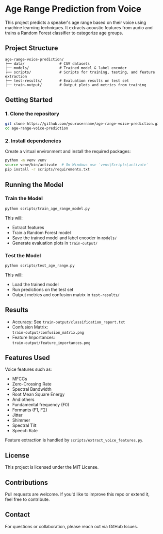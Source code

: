 # Age Range Prediction from Voice

This project predicts a speaker's age range based on their voice using machine learning techniques. It extracts acoustic features from audio and trains a Random Forest classifier to categorize age groups.

## Project Structure

```
age-range-voice-prediction/
├── data/                # CSV datasets
├── models/              # Trained model & label encoder
├── scripts/             # Scripts for training, testing, and feature extraction
├── test-results/        # Evaluation results on test set
├── train-output/        # Output plots and metrics from training
```

## Getting Started

### 1. Clone the repository

```bash
git clone https://github.com/yourusername/age-range-voice-prediction.git
cd age-range-voice-prediction
```

### 2. Install dependencies

Create a virtual environment and install the required packages:

```bash
python -m venv venv
source venv/bin/activate  # On Windows use `venv\Scripts\activate`
pip install -r scripts/requirements.txt
```

## Running the Model

### Train the Model

```bash
python scripts/train_age_range_model.py
```

This will:
- Extract features
- Train a Random Forest model
- Save the trained model and label encoder in `models/`
- Generate evaluation plots in `train-output/`

### Test the Model

```bash
python scripts/test_age_range.py
```

This will:
- Load the trained model
- Run predictions on the test set
- Output metrics and confusion matrix in `test-results/`

## Results

- Accuracy: See `train-output/classification_report.txt`
- Confusion Matrix:  
  `train-output/confusion_matrix.png`
- Feature Importances:  
  `train-output/feature_importances.png`

## Features Used

Voice features such as:
- MFCCs
- Zero-Crossing Rate
- Spectral Bandwidth
- Root Mean Square Energy
- And others
- Fundamental frequency (F0)
- Formants (F1, F2)
- Jitter
- Shimmer
- Spectral Tilt
- Speech Rate

Feature extraction is handled by `scripts/extract_voice_features.py`.

## License

This project is licensed under the MIT License.

## Contributions

Pull requests are welcome. If you'd like to improve this repo or extend it, feel free to contribute.

## Contact

For questions or collaboration, please reach out via GitHub Issues.
